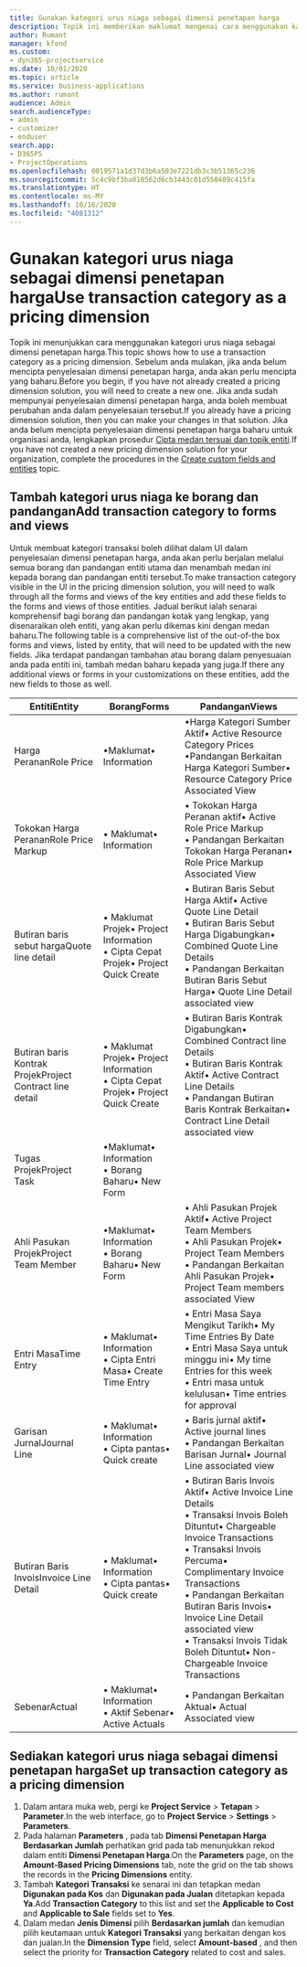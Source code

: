 ```yaml
---
title: Gunakan kategori urus niaga sebagai dimensi penetapan harga
description: Topik ini memberikan maklumat mengenai cara menggunakan kategori urus niaga sebagai dimensi penetapan harga.
author: Rumant
manager: kfend
ms.custom:
- dyn365-projectservice
ms.date: 10/01/2020
ms.topic: article
ms.service: business-applications
ms.author: rumant
audience: Admin
search.audienceType:
- admin
- customizer
- enduser
search.app:
- D365PS
- ProjectOperations
ms.openlocfilehash: 0019571a1d37d3b6a503e7221db3c3b51365c236
ms.sourcegitcommit: 5c4c9bf3ba018562d6cb3443c01d550489c415fa
ms.translationtype: HT
ms.contentlocale: ms-MY
ms.lasthandoff: 10/16/2020
ms.locfileid: "4081312"
---
```

# <a name="use-transaction-category-as-a-pricing-dimension"></a><span data-ttu-id="728b7-103">Gunakan kategori urus niaga sebagai dimensi penetapan harga</span><span class="sxs-lookup"><span data-stu-id="728b7-103">Use transaction category as a pricing dimension</span></span>
<span data-ttu-id="728b7-104">Topik ini menunjukkan cara menggunakan kategori urus niaga sebagai dimensi penetapan harga.</span><span class="sxs-lookup"><span data-stu-id="728b7-104">This topic shows how to use a transaction category as a pricing dimension.</span></span> <span data-ttu-id="728b7-105">Sebelum anda mulakan, jika anda belum mencipta penyelesaian dimensi penetapan harga, anda akan perlu mencipta yang baharu.</span><span class="sxs-lookup"><span data-stu-id="728b7-105">Before you begin, if you have not already created a pricing dimension solution, you will need to create a new one.</span></span> <span data-ttu-id="728b7-106">Jika anda sudah mempunyai penyelesaian dimensi penetapan harga, anda boleh membuat perubahan anda dalam penyelesaian tersebut.</span><span class="sxs-lookup"><span data-stu-id="728b7-106">If you already have a pricing dimension solution, then you can make your changes in that solution.</span></span> <span data-ttu-id="728b7-107">Jika anda belum mencipta penyelesaian dimensi penetapan harga baharu untuk organisasi anda, lengkapkan prosedur [Cipta medan tersuai dan topik entiti](create-custom-fields-entities.md).</span><span class="sxs-lookup"><span data-stu-id="728b7-107">If you have not created a new pricing dimension solution for your organization, complete the procedures in the [Create custom fields and entities](create-custom-fields-entities.md) topic.</span></span>

## <a name="add-transaction-category-to-forms-and-views"></a><span data-ttu-id="728b7-108">Tambah kategori urus niaga ke borang dan pandangan</span><span class="sxs-lookup"><span data-stu-id="728b7-108">Add transaction category to forms and views</span></span>
<span data-ttu-id="728b7-109">Untuk membuat kategori transaksi boleh dilihat dalam UI dalam penyelesaian dimensi penetapan harga, anda akan perlu berjalan melalui semua borang dan pandangan entiti utama dan menambah medan ini kepada borang dan pandangan entiti tersebut.</span><span class="sxs-lookup"><span data-stu-id="728b7-109">To make transaction category visible in the UI in the pricing dimension solution, you will need to walk through all the forms and views of the key entities and add these fields to the forms and views of those entities.</span></span>
<span data-ttu-id="728b7-110">Jadual berikut ialah senarai komprehensif bagi borang dan pandangan kotak yang lengkap, yang disenaraikan oleh entiti, yang akan perlu dikemas kini dengan medan baharu.</span><span class="sxs-lookup"><span data-stu-id="728b7-110">The following table is a comprehensive list of the out-of-the box forms and views, listed by entity, that will need to be updated with the new fields.</span></span> <span data-ttu-id="728b7-111">Jika terdapat pandangan tambahan atau borang dalam penyesuaian anda pada entiti ini, tambah medan baharu kepada yang juga.</span><span class="sxs-lookup"><span data-stu-id="728b7-111">If there any additional views or forms in your customizations on these entities, add the new fields to those as well.</span></span>

|  <span data-ttu-id="728b7-112">Entiti</span><span class="sxs-lookup"><span data-stu-id="728b7-112">Entity</span></span>        | <span data-ttu-id="728b7-113">Borang</span><span class="sxs-lookup"><span data-stu-id="728b7-113">Forms</span></span>     |<span data-ttu-id="728b7-114">Pandangan</span><span class="sxs-lookup"><span data-stu-id="728b7-114">Views</span></span>        |
| ------------------------------|---------------------------------|----------------------------------|
|  <span data-ttu-id="728b7-115">Harga Peranan</span><span class="sxs-lookup"><span data-stu-id="728b7-115">Role Price</span></span>|<span data-ttu-id="728b7-116">•Maklumat</span><span class="sxs-lookup"><span data-stu-id="728b7-116">• Information</span></span> |<span data-ttu-id="728b7-117">•Harga Kategori Sumber Aktif</span><span class="sxs-lookup"><span data-stu-id="728b7-117">• Active Resource Category Prices</span></span><br> <span data-ttu-id="728b7-118">•Pandangan Berkaitan Harga Kategori Sumber</span><span class="sxs-lookup"><span data-stu-id="728b7-118">• Resource Category Price Associated View</span></span>|
|  <span data-ttu-id="728b7-119">Tokokan Harga Peranan</span><span class="sxs-lookup"><span data-stu-id="728b7-119">Role Price Markup</span></span>|<span data-ttu-id="728b7-120">• Maklumat</span><span class="sxs-lookup"><span data-stu-id="728b7-120">• Information</span></span>|<span data-ttu-id="728b7-121">• Tokokan Harga Peranan aktif</span><span class="sxs-lookup"><span data-stu-id="728b7-121">• Active Role Price Markup</span></span><br><span data-ttu-id="728b7-122">• Pandangan Berkaitan Tokokan Harga Peranan</span><span class="sxs-lookup"><span data-stu-id="728b7-122">• Role Price Markup Associated View</span></span>|
|  <span data-ttu-id="728b7-123">Butiran baris sebut harga</span><span class="sxs-lookup"><span data-stu-id="728b7-123">Quote line detail</span></span>|<span data-ttu-id="728b7-124">• Maklumat Projek</span><span class="sxs-lookup"><span data-stu-id="728b7-124">• Project Information</span></span><br><span data-ttu-id="728b7-125">• Cipta Cepat Projek</span><span class="sxs-lookup"><span data-stu-id="728b7-125">• Project Quick Create</span></span>|<span data-ttu-id="728b7-126">• Butiran Baris Sebut Harga Aktif</span><span class="sxs-lookup"><span data-stu-id="728b7-126">• Active Quote Line Detail</span></span><br><span data-ttu-id="728b7-127">• Butiran Baris Sebut Harga Digabungkan</span><span class="sxs-lookup"><span data-stu-id="728b7-127">• Combined Quote Line Details</span></span><br><span data-ttu-id="728b7-128">• Pandangan Berkaitan Butiran Baris Sebut Harga</span><span class="sxs-lookup"><span data-stu-id="728b7-128">• Quote Line Detail associated view</span></span>|
|  <span data-ttu-id="728b7-129">Butiran baris Kontrak Projek</span><span class="sxs-lookup"><span data-stu-id="728b7-129">Project Contract line detail</span></span>|<span data-ttu-id="728b7-130">• Maklumat Projek</span><span class="sxs-lookup"><span data-stu-id="728b7-130">• Project Information</span></span><br><span data-ttu-id="728b7-131">• Cipta Cepat Projek</span><span class="sxs-lookup"><span data-stu-id="728b7-131">• Project Quick Create</span></span>|<span data-ttu-id="728b7-132">• Butiran Baris Kontrak Digabungkan</span><span class="sxs-lookup"><span data-stu-id="728b7-132">• Combined Contract line Details</span></span><br><span data-ttu-id="728b7-133">• Butiran Baris Kontrak Aktif</span><span class="sxs-lookup"><span data-stu-id="728b7-133">• Active Contract Line Details</span></span><br><span data-ttu-id="728b7-134">• Pandangan Butiran Baris Kontrak Berkaitan</span><span class="sxs-lookup"><span data-stu-id="728b7-134">• Contract Line Detail associated view</span></span>|
|  <span data-ttu-id="728b7-135">Tugas Projek</span><span class="sxs-lookup"><span data-stu-id="728b7-135">Project Task</span></span>|<span data-ttu-id="728b7-136">•Maklumat</span><span class="sxs-lookup"><span data-stu-id="728b7-136">• Information</span></span><br><span data-ttu-id="728b7-137">• Borang Baharu</span><span class="sxs-lookup"><span data-stu-id="728b7-137">• New Form</span></span>||
|  <span data-ttu-id="728b7-138">Ahli Pasukan Projek</span><span class="sxs-lookup"><span data-stu-id="728b7-138">Project Team Member</span></span>|<span data-ttu-id="728b7-139">•Maklumat</span><span class="sxs-lookup"><span data-stu-id="728b7-139">• Information</span></span><br><span data-ttu-id="728b7-140">• Borang Baharu</span><span class="sxs-lookup"><span data-stu-id="728b7-140">• New Form</span></span>|<span data-ttu-id="728b7-141">• Ahli Pasukan Projek Aktif</span><span class="sxs-lookup"><span data-stu-id="728b7-141">• Active Project Team Members</span></span><br><span data-ttu-id="728b7-142">• Ahli Pasukan Projek</span><span class="sxs-lookup"><span data-stu-id="728b7-142">• Project Team Members</span></span><br><span data-ttu-id="728b7-143">• Pandangan Berkaitan Ahli Pasukan Projek</span><span class="sxs-lookup"><span data-stu-id="728b7-143">• Project Team members associated View</span></span>|
|  <span data-ttu-id="728b7-144">Entri Masa</span><span class="sxs-lookup"><span data-stu-id="728b7-144">Time Entry</span></span>|<span data-ttu-id="728b7-145">• Maklumat</span><span class="sxs-lookup"><span data-stu-id="728b7-145">• Information</span></span><br><span data-ttu-id="728b7-146">• Cipta Entri Masa</span><span class="sxs-lookup"><span data-stu-id="728b7-146">• Create Time Entry</span></span>|<span data-ttu-id="728b7-147">• Entri Masa Saya Mengikut Tarikh</span><span class="sxs-lookup"><span data-stu-id="728b7-147">• My Time Entries By Date</span></span><br><span data-ttu-id="728b7-148">• Entri Masa Saya untuk minggu ini</span><span class="sxs-lookup"><span data-stu-id="728b7-148">• My time Entries for this week</span></span><br><span data-ttu-id="728b7-149">• Entri masa untuk kelulusan</span><span class="sxs-lookup"><span data-stu-id="728b7-149">• Time entries for approval</span></span>|
|  <span data-ttu-id="728b7-150">Garisan Jurnal</span><span class="sxs-lookup"><span data-stu-id="728b7-150">Journal Line</span></span>|<span data-ttu-id="728b7-151">• Maklumat</span><span class="sxs-lookup"><span data-stu-id="728b7-151">• Information</span></span><br><span data-ttu-id="728b7-152">• Cipta pantas</span><span class="sxs-lookup"><span data-stu-id="728b7-152">• Quick create</span></span>|<span data-ttu-id="728b7-153">• Baris jurnal aktif</span><span class="sxs-lookup"><span data-stu-id="728b7-153">• Active journal lines</span></span><br><span data-ttu-id="728b7-154">• Pandangan Berkaitan Barisan Jurnal</span><span class="sxs-lookup"><span data-stu-id="728b7-154">• Journal Line associated view</span></span>|
|  <span data-ttu-id="728b7-155">Butiran Baris Invois</span><span class="sxs-lookup"><span data-stu-id="728b7-155">Invoice Line Detail</span></span>|<span data-ttu-id="728b7-156">• Maklumat</span><span class="sxs-lookup"><span data-stu-id="728b7-156">• Information</span></span><br><span data-ttu-id="728b7-157">• Cipta pantas</span><span class="sxs-lookup"><span data-stu-id="728b7-157">• Quick create</span></span>|<span data-ttu-id="728b7-158">• Butiran Baris Invois Aktif</span><span class="sxs-lookup"><span data-stu-id="728b7-158">• Active Invoice Line Details</span></span><br><span data-ttu-id="728b7-159">• Transaksi Invois Boleh Dituntut</span><span class="sxs-lookup"><span data-stu-id="728b7-159">• Chargeable Invoice Transactions</span></span><br><span data-ttu-id="728b7-160">• Transaksi Invois Percuma</span><span class="sxs-lookup"><span data-stu-id="728b7-160">• Complimentary Invoice Transactions</span></span><br><span data-ttu-id="728b7-161">• Pandangan Berkaitan Butiran Baris Invois</span><span class="sxs-lookup"><span data-stu-id="728b7-161">• Invoice Line Detail associated view</span></span><br><span data-ttu-id="728b7-162">• Transaksi Invois Tidak Boleh Dituntut</span><span class="sxs-lookup"><span data-stu-id="728b7-162">• Non-Chargeable Invoice Transactions</span></span>|
|  <span data-ttu-id="728b7-163">Sebenar</span><span class="sxs-lookup"><span data-stu-id="728b7-163">Actual</span></span>|<span data-ttu-id="728b7-164">• Maklumat</span><span class="sxs-lookup"><span data-stu-id="728b7-164">• Information</span></span><br><span data-ttu-id="728b7-165">• Aktif Sebenar</span><span class="sxs-lookup"><span data-stu-id="728b7-165">• Active Actuals</span></span>|<span data-ttu-id="728b7-166">• Pandangan Berkaitan Aktual</span><span class="sxs-lookup"><span data-stu-id="728b7-166">• Actual Associated view</span></span>|

## <a name="set-up-transaction-category-as-a-pricing-dimension"></a><span data-ttu-id="728b7-167">Sediakan kategori urus niaga sebagai dimensi penetapan harga</span><span class="sxs-lookup"><span data-stu-id="728b7-167">Set up transaction category as a pricing dimension</span></span>

1. <span data-ttu-id="728b7-168">Dalam antara muka web, pergi ke **Project Service** > **Tetapan** > **Parameter**.</span><span class="sxs-lookup"><span data-stu-id="728b7-168">In the web interface, go to **Project Service** > **Settings** > **Parameters**.</span></span> 
2. <span data-ttu-id="728b7-169">Pada halaman **Parameters** , pada tab **Dimensi Penetapan Harga Berdasarkan Jumlah** perhatikan grid pada tab menunjukkan rekod dalam entiti **Dimensi Penetapan Harga**.</span><span class="sxs-lookup"><span data-stu-id="728b7-169">On the **Parameters** page, on the **Amount-Based Pricing Dimensions** tab, note the grid on the tab shows the records in the **Pricing Dimensions** entity.</span></span>
3. <span data-ttu-id="728b7-170">Tambah **Kategori Transaksi** ke senarai ini dan tetapkan medan **Digunakan pada Kos** dan **Digunakan pada Jualan** ditetapkan kepada **Ya**.</span><span class="sxs-lookup"><span data-stu-id="728b7-170">Add **Transaction Category** to this list and set the **Applicable to Cost** and **Applicable to Sale** fields set to **Yes**.</span></span>
4. <span data-ttu-id="728b7-171">Dalam medan **Jenis Dimensi** pilih **Berdasarkan jumlah** dan kemudian pilih keutamaan untuk **Kategori Transaksi** yang berkaitan dengan kos dan jualan.</span><span class="sxs-lookup"><span data-stu-id="728b7-171">In the **Dimension Type** field, select **Amount-based** , and then select the priority for **Transaction Category** related to cost and sales.</span></span>
